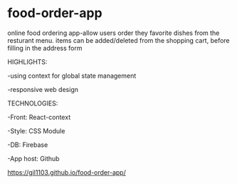 # food-order-app

online food ordering app-allow users order they favorite dishes from the resturant menu. items can be added/deleted from the shopping cart, 
before filling in the address form

HIGHLIGHTS:

-using context for global state management

-responsive web design

TECHNOLOGIES:

-Front: React-context

-Style: CSS Module

-DB: Firebase

-App host: Github

https://gil1103.github.io/food-order-app/
